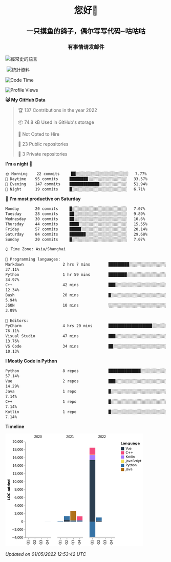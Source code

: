 

<!--
**kitUIN/kitUIN** is a ✨ _special_ ✨ repository because its `README.md` (this file) appears on your GitHub profile.

Here are some ideas to get you started:

- 🔭 I’m currently working on ...
- 🌱 I’m currently learning ...
- 👯 I’m looking to collaborate on ...
- 🤔 I’m looking for help with ...
- 💬 Ask me about ...
- 📫 How to reach me: ...
- 😄 Pronouns: ...
- ⚡ Fun fact: ...
-->
<h1 align="center">您好👋</h1>
<h2 align="center">一只摸鱼的鸽子，偶尔写写代码~咕咕咕</h2>
<h3 align="center">有事情请发邮件</h3>



<p><img align="center" src="https://github-readme-stats.vercel.app/api/top-langs?username=kitUIN&show_icons=true&theme=gruvbox&locale=cn&layout=compact" alt="經常史的語言" /></p>

<p>&nbsp;<img align="center" src="https://github-readme-stats.vercel.app/api?username=kitUIN&show_icons=true&theme=gruvbox&locale=cn" alt="統計資料" /></p>


<!--START_SECTION:waka-->
![Code Time](http://img.shields.io/badge/Code%20Time-489%20hrs%2047%20mins-blue)

![Profile Views](http://img.shields.io/badge/Profile%20Views-2-blue)

**🐱 My GitHub Data** 

> 🏆 137 Contributions in the year 2022
 > 
> 📦 74.8 kB Used in GitHub's storage 
 > 
> 🚫 Not Opted to Hire
 > 
> 📜 23 Public repositories 
 > 
> 🔑 3 Private repositories  
 > 
**I'm a night 🦉** 

```text
🌞 Morning    22 commits     ██░░░░░░░░░░░░░░░░░░░░░░░   7.77% 
🌆 Daytime    95 commits     ████████░░░░░░░░░░░░░░░░░   33.57% 
🌃 Evening    147 commits    █████████████░░░░░░░░░░░░   51.94% 
🌙 Night      19 commits     █░░░░░░░░░░░░░░░░░░░░░░░░   6.71%

```
📅 **I'm most productive on Saturday** 

```text
Monday       20 commits     █░░░░░░░░░░░░░░░░░░░░░░░░   7.07% 
Tuesday      28 commits     ██░░░░░░░░░░░░░░░░░░░░░░░   9.89% 
Wednesday    30 commits     ██░░░░░░░░░░░░░░░░░░░░░░░   10.6% 
Thursday     44 commits     ████░░░░░░░░░░░░░░░░░░░░░   15.55% 
Friday       57 commits     █████░░░░░░░░░░░░░░░░░░░░   20.14% 
Saturday     84 commits     ███████░░░░░░░░░░░░░░░░░░   29.68% 
Sunday       20 commits     █░░░░░░░░░░░░░░░░░░░░░░░░   7.07%

```


```text
⌚︎ Time Zone: Asia/Shanghai

💬 Programming languages: 
Markdown                 2 hrs 7 mins        █████████░░░░░░░░░░░░░░░░   37.11% 
Python                   1 hr 59 mins        ████████░░░░░░░░░░░░░░░░░   34.97% 
C++                      42 mins             ███░░░░░░░░░░░░░░░░░░░░░░   12.34% 
Bash                     20 mins             █░░░░░░░░░░░░░░░░░░░░░░░░   5.94% 
JSON                     10 mins             ░░░░░░░░░░░░░░░░░░░░░░░░░   3.09%

📝 Editors: 
PyCharm                  4 hrs 20 mins       ███████████████████░░░░░░   76.11% 
Visual Studio            47 mins             ███░░░░░░░░░░░░░░░░░░░░░░   13.76% 
VS Code                  34 mins             ██░░░░░░░░░░░░░░░░░░░░░░░   10.13%

```

**I Mostly Code in Python** 

```text
Python                   8 repos             ██████████████░░░░░░░░░░░   57.14% 
Vue                      2 repos             ███░░░░░░░░░░░░░░░░░░░░░░   14.29% 
Java                     1 repo              █░░░░░░░░░░░░░░░░░░░░░░░░   7.14% 
C++                      1 repo              █░░░░░░░░░░░░░░░░░░░░░░░░   7.14% 
Kotlin                   1 repo              █░░░░░░░░░░░░░░░░░░░░░░░░   7.14%

```


**Timeline**

![Chart not found](https://raw.githubusercontent.com/kitUIN/kitUIN/main/charts/bar_graph.png) 


 *Updated on 01/05/2022 12:53:42 UTC*
<!--END_SECTION:waka-->
